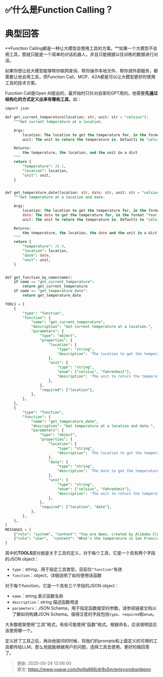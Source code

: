 # ✅什么是Function Calling？

# 典型回答


**Function Calling都是一种让大模型会使用工具的方案。**如果一个大模型不会用工具，那就只能是一个简单的对话机器人，并且只能根据以往训练的数据进行对话。



如果你想让给大模型能够帮你联网查询、帮你操作本地文件、帮你调外部服务，都需要让他会用工具，而Function Call，MCP、A2A都是可以让大模型更好的使用工具的技术方案。



Function Call是Open AI提出的，最开始时只针对自家的GPT用的，他需要**先通过结构化的方式定义出来有哪些工具**。如：



```sql
import json

def get_current_temperature(location: str, unit: str = "celsius"):
    """Get current temperature at a location.

    Args:
        location: The location to get the temperature for, in the format "City, State, Country".
        unit: The unit to return the temperature in. Defaults to "celsius". (choices: ["celsius", "fahrenheit"])

    Returns:
        the temperature, the location, and the unit in a dict
    """
    return {
        "temperature": 26.1,
        "location": location,
        "unit": unit,
    }


def get_temperature_date(location: str, date: str, unit: str = "celsius"):
    """Get temperature at a location and date.

    Args:
        location: The location to get the temperature for, in the format "City, State, Country".
        date: The date to get the temperature for, in the format "Year-Month-Day".
        unit: The unit to return the temperature in. Defaults to "celsius". (choices: ["celsius", "fahrenheit"])

    Returns:
        the temperature, the location, the date and the unit in a dict
    """
    return {
        "temperature": 25.9,
        "location": location,
        "date": date,
        "unit": unit,
    }


def get_function_by_name(name):
    if name == "get_current_temperature":
        return get_current_temperature
    if name == "get_temperature_date":
        return get_temperature_date

TOOLS = [
    {
        "type": "function",
        "function": {
            "name": "get_current_temperature",
            "description": "Get current temperature at a location.",
            "parameters": {
                "type": "object",
                "properties": {
                    "location": {
                        "type": "string",
                        "description": 'The location to get the temperature for, in the format "City, State, Country".',
                    },
                    "unit": {
                        "type": "string",
                        "enum": ["celsius", "fahrenheit"],
                        "description": 'The unit to return the temperature in. Defaults to "celsius".',
                    },
                },
                "required": ["location"],
            },
        },
    },
    {
        "type": "function",
        "function": {
            "name": "get_temperature_date",
            "description": "Get temperature at a location and date.",
            "parameters": {
                "type": "object",
                "properties": {
                    "location": {
                        "type": "string",
                        "description": 'The location to get the temperature for, in the format "City, State, Country".',
                    },
                    "date": {
                        "type": "string",
                        "description": 'The date to get the temperature for, in the format "Year-Month-Day".',
                    },
                    "unit": {
                        "type": "string",
                        "enum": ["celsius", "fahrenheit"],
                        "description": 'The unit to return the temperature in. Defaults to "celsius".',
                    },
                },
                "required": ["location", "date"],
            },
        },
    },
]
MESSAGES = [
    {"role": "system", "content": "You are Qwen, created by Alibaba Cloud. You are a helpful assistant.\n\nCurrent Date: 2024-09-30"},
    {"role": "user",  "content": "What's the temperature in San Francisco now? How about tomorrow?"},
]
```



其中的**TOOLS**部分就是关于工具的定义，对于每个工具，它是一个具有两个字段的JSON object：

+ `type`：string，用于指定工具类型，目前仅`"function"`有效
+ `function`：object，详细说明了如何使用该函数

对于每个function，它是一个具有三个字段的JSON object：

+ `name`：string 表示函数名称
+ `description`：string 描述函数用途
+ `parameters`：JSON Schema，用于指定函数接受的参数。请参阅链接文档以了解如何构建JSON Schema。值得注意的字段包括`type`、`required`和`enum`。

大多数框架使用“工具”格式，有些可能使用“函数”格式。根据命名，应该很明显应该使用哪一个。



定义好了工具之后，再向他提问的时候，将我们的prompts和上面定义的可用的工具都传给LLM，那么他就能根据用户的问题，选择工具去使用，更好的做回答了。













> 更新: 2025-05-24 13:06:00  
> 原文: <https://www.yuque.com/hollis666/dr9x5m/evlxyxnnbsnibpnn>
